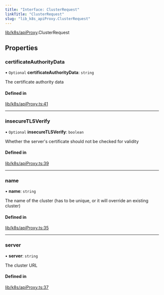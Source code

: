 ```yaml
---
title: "Interface: ClusterRequest"
linkTitle: "ClusterRequest"
slug: "lib_k8s_apiProxy.ClusterRequest"
---
```


[lib/k8s/apiProxy](../modules/lib_k8s_apiProxy.md).ClusterRequest

## Properties

### certificateAuthorityData

• `Optional` **certificateAuthorityData**: `string`

The certificate authority data

#### Defined in

[lib/k8s/apiProxy.ts:41](https://github.com/kinvolk/headlamp/blob/f70c8787/frontend/src/lib/k8s/apiProxy.ts#L41)

___

### insecureTLSVerify

• `Optional` **insecureTLSVerify**: `boolean`

Whether the server's certificate should not be checked for validity

#### Defined in

[lib/k8s/apiProxy.ts:39](https://github.com/kinvolk/headlamp/blob/f70c8787/frontend/src/lib/k8s/apiProxy.ts#L39)

___

### name

• **name**: `string`

The name of the cluster (has to be unique, or it will override an existing cluster)

#### Defined in

[lib/k8s/apiProxy.ts:35](https://github.com/kinvolk/headlamp/blob/f70c8787/frontend/src/lib/k8s/apiProxy.ts#L35)

___

### server

• **server**: `string`

The cluster URL

#### Defined in

[lib/k8s/apiProxy.ts:37](https://github.com/kinvolk/headlamp/blob/f70c8787/frontend/src/lib/k8s/apiProxy.ts#L37)
